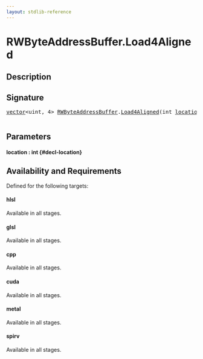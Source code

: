 ```yaml
---
layout: stdlib-reference
---
```


# RWByteAddressBuffer\.Load4Aligned

## Description





## Signature 

<pre>
<a href="/stdlib-reference/types/vector/index" class="code_type">vector</a>&lt;uint, 4&gt; <a href="/stdlib-reference/types/RWByteAddressBuffer/index" class="code_type">RWByteAddressBuffer</a>.<a href="/stdlib-reference/types/RWByteAddressBuffer/Load4Aligned">Load4Aligned</a>(int <a href="/stdlib-reference/types/RWByteAddressBuffer/Load4Aligned#decl-location" class="code_param">location</a>);

</pre>

## Parameters

#### location  : int {#decl-location}

## Availability and Requirements

Defined for the following targets:

#### hlsl
Available in all stages.

#### glsl
Available in all stages.

#### cpp
Available in all stages.

#### cuda
Available in all stages.

#### metal
Available in all stages.

#### spirv
Available in all stages.



